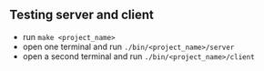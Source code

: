 ## Testing server and client

- run ```make <project_name>```
- open one terminal and run ```./bin/<project_name>/server```
- open a second terminal and run ```./bin/<project_name>/client```